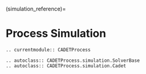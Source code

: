 (simulation_reference)=
# Process Simulation

```{eval-rst}
.. currentmodule:: CADETProcess

.. autoclass:: CADETProcess.simulation.SolverBase
.. autoclass:: CADETProcess.simulation.Cadet
```

